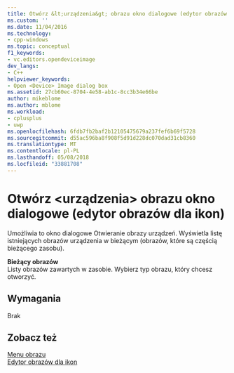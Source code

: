 ```yaml
---
title: Otwórz &lt;urządzenia&gt; obrazu okno dialogowe (edytor obrazów dla ikon) | Dokumentacja firmy Microsoft
ms.custom: ''
ms.date: 11/04/2016
ms.technology:
- cpp-windows
ms.topic: conceptual
f1_keywords:
- vc.editors.opendeviceimage
dev_langs:
- C++
helpviewer_keywords:
- Open <Device> Image dialog box
ms.assetid: 27cb60ec-8704-4e58-ab1c-8cc3b34e66be
author: mikeblome
ms.author: mblome
ms.workload:
- cplusplus
- uwp
ms.openlocfilehash: 6fdb7fb2baf2b12105475679a237fef6b69f5728
ms.sourcegitcommit: d55ac596ba8f908f5d91d228dc070dad31cb8360
ms.translationtype: MT
ms.contentlocale: pl-PL
ms.lasthandoff: 05/08/2018
ms.locfileid: "33881708"
---
```

# <a name="open-ltdevicegt-image-dialog-box-image-editor-for-icons"></a>Otwórz &lt;urządzenia&gt; obrazu okno dialogowe (edytor obrazów dla ikon)
Umożliwia to okno dialogowe Otwieranie obrazy urządzeń. Wyświetla listę istniejących obrazów urządzenia w bieżącym (obrazów, które są częścią bieżącego zasobu).  
  
 **Bieżący obrazów**  
 Listy obrazów zawartych w zasobie. Wybierz typ obrazu, który chcesz otworzyć.  
  
## <a name="requirements"></a>Wymagania  
 Brak  
  
## <a name="see-also"></a>Zobacz też  
 [Menu obrazu](../windows/image-menu-image-editor-for-icons.md)   
 [Edytor obrazów dla ikon](../windows/image-editor-for-icons.md)

